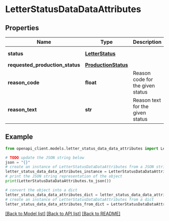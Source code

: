 # LetterStatusDataDataAttributes


## Properties

Name | Type | Description | Notes
------------ | ------------- | ------------- | -------------
**status** | [**LetterStatus**](LetterStatus.md) |  | [default to LetterStatus.PENDING]
**requested_production_status** | [**ProductionStatus**](ProductionStatus.md) |  | 
**reason_code** | **float** | Reason code for the given status | [optional] 
**reason_text** | **str** | Reason text for the given status | [optional] 

## Example

```python
from openapi_client.models.letter_status_data_data_attributes import LetterStatusDataDataAttributes

# TODO update the JSON string below
json = "{}"
# create an instance of LetterStatusDataDataAttributes from a JSON string
letter_status_data_data_attributes_instance = LetterStatusDataDataAttributes.from_json(json)
# print the JSON string representation of the object
print(LetterStatusDataDataAttributes.to_json())

# convert the object into a dict
letter_status_data_data_attributes_dict = letter_status_data_data_attributes_instance.to_dict()
# create an instance of LetterStatusDataDataAttributes from a dict
letter_status_data_data_attributes_from_dict = LetterStatusDataDataAttributes.from_dict(letter_status_data_data_attributes_dict)
```
[[Back to Model list]](../README.md#documentation-for-models) [[Back to API list]](../README.md#documentation-for-api-endpoints) [[Back to README]](../README.md)


